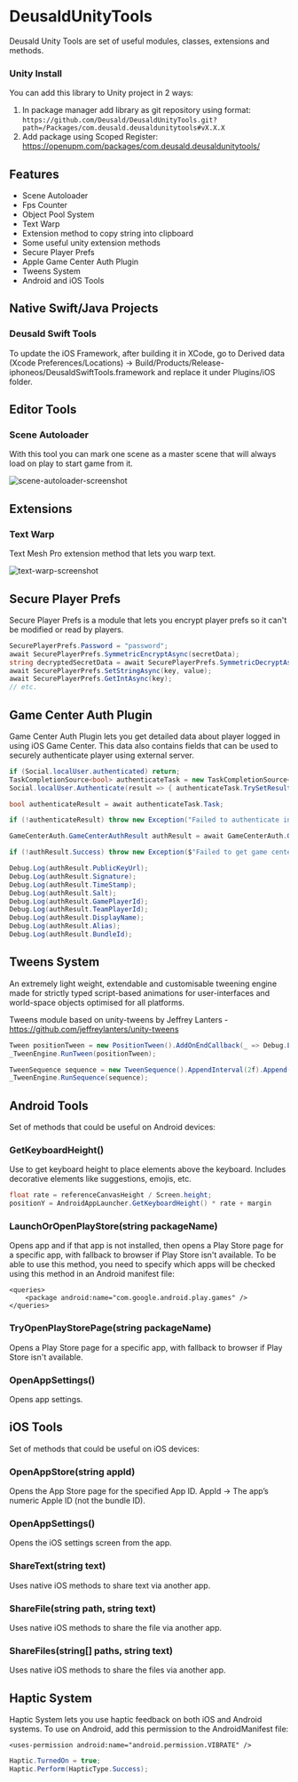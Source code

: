 # DeusaldUnityTools

Deusald Unity Tools are set of useful modules, classes, extensions and methods.

### Unity Install

You can add this library to Unity project in 2 ways:

1. In package manager add library as git repository using format:
   `https://github.com/Deusald/DeusaldUnityTools.git?path=/Packages/com.deusald.deusaldunitytools#vX.X.X`
2. Add package using Scoped Register: https://openupm.com/packages/com.deusald.deusaldunitytools/

## Features

* Scene Autoloader
* Fps Counter
* Object Pool System
* Text Warp
* Extension method to copy string into clipboard
* Some useful unity extension methods
* Secure Player Prefs
* Apple Game Center Auth Plugin
* Tweens System
* Android and iOS Tools

## Native Swift/Java Projects
### Deusald Swift Tools
To update the iOS Framework, after building it in XCode, go to Derived data (Xcode Preferences/Locations) -> Build/Products/Release-iphoneos/DeusaldSwiftTools.framework and replace it under Plugins/iOS folder.

## Editor Tools

### Scene Autoloader
With this tool you can mark one scene as a master scene that will always load on play to start game from it.

![scene-autoloader-screenshot](images/scene-autoloader.png)

## Extensions

### Text Warp
Text Mesh Pro extension method that lets you warp text.

![text-warp-screenshot](images/text-warp.png)

## Secure Player Prefs
Secure Player Prefs is a module that lets you encrypt player prefs so it can't be modified or read by players.

```csharp
SecurePlayerPrefs.Password = "password";
await SecurePlayerPrefs.SymmetricEncryptAsync(secretData);
string decryptedSecretData = await SecurePlayerPrefs.SymmetricDecryptAsync(encryptedSecretData);
await SecurePlayerPrefs.SetStringAsync(key, value);
await SecurePlayerPrefs.GetIntAsync(key);
// etc.
```

## Game Center Auth Plugin
Game Center Auth Plugin lets you get detailed data about player logged in using iOS Game Center. 
This data also contains fields that can be used to securely authenticate player using external server.

```csharp
if (Social.localUser.authenticated) return;
TaskCompletionSource<bool> authenticateTask = new TaskCompletionSource<bool>();
Social.localUser.Authenticate(result => { authenticateTask.TrySetResult(result); });

bool authenticateResult = await authenticateTask.Task;

if (!authenticateResult) throw new Exception("Failed to authenticate in game center!");

GameCenterAuth.GameCenterAuthResult authResult = await GameCenterAuth.GenerateIdentityVerificationSignatureAsync();

if (!authResult.Success) throw new Exception($"Failed to get game center auth data. {authResult.Error}");

Debug.Log(authResult.PublicKeyUrl);
Debug.Log(authResult.Signature);
Debug.Log(authResult.TimeStamp);
Debug.Log(authResult.Salt);
Debug.Log(authResult.GamePlayerId);
Debug.Log(authResult.TeamPlayerId);
Debug.Log(authResult.DisplayName);
Debug.Log(authResult.Alias);
Debug.Log(authResult.BundleId);
```

## Tweens System
An extremely light weight, extendable and customisable tweening engine made for strictly typed script-based animations for user-interfaces and world-space objects optimised for all platforms.

Tweens module based on unity-tweens by Jeffrey Lanters - https://github.com/jeffreylanters/unity-tweens

```csharp
Tween positionTween = new PositionTween().AddOnEndCallback(_ => Debug.Log("Finished")).SetTarget(_Target, Vector3.zero, Vector3.one).SetDuration(3f).SetEase(EaseType.BounceInOut);
_TweenEngine.RunTween(positionTween);

TweenSequence sequence = new TweenSequence().AppendInterval(2f).Append(_Target.TweenPositionX(0f, 3f).SetDuration(3f)).AppendInterval(2f).AppendCallback(() => Debug.Log("Finished Sequence"));
_TweenEngine.RunSequence(sequence);
```

## Android Tools
Set of methods that could be useful on Android devices:

### GetKeyboardHeight()
Use to get keyboard height to place elements above the keyboard. Includes decorative elements like suggestions, emojis, etc.
```csharp
float rate = referenceCanvasHeight / Screen.height;
positionY = AndroidAppLauncher.GetKeyboardHeight() * rate + margin
```

### LaunchOrOpenPlayStore(string packageName)
Opens app and if that app is not installed, then opens a Play Store page for a specific app, with fallback to browser if Play Store isn't available.
To be able to use this method, you need to specify which apps will be checked using this method in an Android manifest file:
```
<queries>
    <package android:name="com.google.android.play.games" />
</queries>
```

### TryOpenPlayStorePage(string packageName)
Opens a Play Store page for a specific app, with fallback to browser if Play Store isn't available.

### OpenAppSettings()
Opens app settings.

## iOS Tools
Set of methods that could be useful on iOS devices:

### OpenAppStore(string appId)
Opens the App Store page for the specified App ID. AppId -> The app’s numeric Apple ID (not the bundle ID).

### OpenAppSettings()
Opens the iOS settings screen from the app.

### ShareText(string text)
Uses native iOS methods to share text via another app.

### ShareFile(string path, string text)
Uses native iOS methods to share the file via another app.

### ShareFiles(string[] paths, string text)
Uses native iOS methods to share the files via another app.

## Haptic System
Haptic System lets you use haptic feedback on both iOS and Android systems. To use on Android, add this permission to the AndroidManifest file:
```
<uses-permission android:name="android.permission.VIBRATE" />
```

```csharp
Haptic.TurnedOn = true;
Haptic.Perform(HapticType.Success);
```